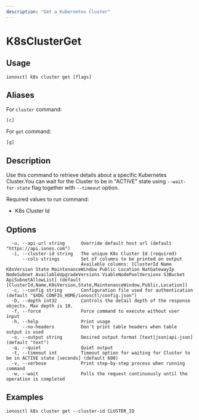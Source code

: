 ```yaml
---
description: "Get a Kubernetes Cluster"
---
```


# K8sClusterGet

## Usage

```text
ionosctl k8s cluster get [flags]
```

## Aliases

For `cluster` command:

```text
[c]
```

For `get` command:

```text
[g]
```

## Description

Use this command to retrieve details about a specific Kubernetes Cluster.You can wait for the Cluster to be in "ACTIVE" state using `--wait-for-state` flag together with `--timeout` option.

Required values to run command:

* K8s Cluster Id

## Options

```text
  -u, --api-url string      Override default host url (default "https://api.ionos.com")
  -i, --cluster-id string   The unique K8s Cluster Id (required)
      --cols strings        Set of columns to be printed on output 
                            Available columns: [ClusterId Name K8sVersion State MaintenanceWindow Public Location NatGatewayIp NodeSubnet AvailableUpgradeVersions ViableNodePoolVersions S3Bucket ApiSubnetAllowList] (default [ClusterId,Name,K8sVersion,State,MaintenanceWindow,Public,Location])
  -c, --config string       Configuration file used for authentication (default "$XDG_CONFIG_HOME/ionosctl/config.json")
  -D, --depth int32         Controls the detail depth of the response objects. Max depth is 10.
  -f, --force               Force command to execute without user input
  -h, --help                Print usage
      --no-headers          Don't print table headers when table output is used
  -o, --output string       Desired output format [text|json|api-json] (default "text")
  -q, --quiet               Quiet output
  -t, --timeout int         Timeout option for waiting for Cluster to be in ACTIVE state [seconds] (default 600)
  -v, --verbose             Print step-by-step process when running command
  -w, --wait                Polls the request continuously until the operation is completed 
```

## Examples

```text
ionosctl k8s cluster get --cluster-id CLUSTER_ID
```

